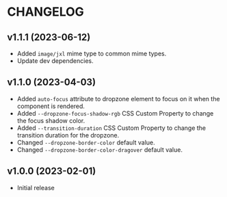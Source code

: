 # CHANGELOG

## v1.1.1 (2023-06-12)

- Added `image/jxl` mime type to common mime types.
- Update dev dependencies.

## v1.1.0 (2023-04-03)

- Added `auto-focus` attribute to dropzone element to focus on it when the component is rendered.
- Added `--dropzone-focus-shadow-rgb` CSS Custom Property to change the focus shadow color.
- Added `--transition-duration` CSS Custom Property to change the transition duration for the dropzone.
- Changed `--dropzone-border-color` default value.
- Changed `--dropzone-border-color-dragover` default value.

## v1.0.0 (2023-02-01)

- Initial release

